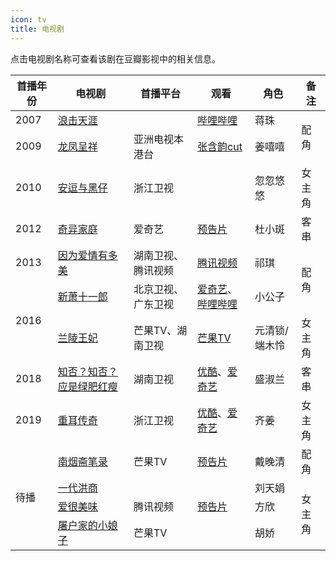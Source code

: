```yaml
---
icon: tv
title: 电视剧
---
```


点击电视剧名称可查看该剧在豆瓣影视中的相关信息。

<table>
<thead>
<tr>
    <th>首播年份</th>
    <th>电视剧</th>
    <th>首播平台</th>
    <th>观看</th>
    <th>角色</th>
    <th>备注</th>
</tr>
</thead>
<tbody>
<tr>
    <td>2007</td>
    <td><a href="https://movie.douban.com/subject/5969285/" target="_blank" rel="noopener noreferrer">浪击天涯</a></td>
    <td></td>
    <td><a href="https://www.bilibili.com/bangumi/media/md28230902" target="_blank" rel="noopener noreferrer">哔哩哔哩</a></td>
    <td>蒋珠</td>
    <td rowspan="2">配角</td>
</tr>
<tr>
    <td>2009</td>
    <td><a href="https://movie.douban.com/subject/4236813/" target="_blank" rel="noopener noreferrer">龙凤呈祥</a></td>
    <td>亚洲电视本港台</td>
    <td><a href="https://www.bilibili.com/video/BV1fX4y1K7HB" target="_blank" rel="noopener noreferrer">张含韵cut</a></td>
    <td>姜嘻嘻</td>
</tr>
<tr>
    <td>2010</td>
    <td><a href="https://movie.douban.com/subject/7564967/" target="_blank" rel="noopener noreferrer">安逗与黑仔</a></td>
    <td>浙江卫视</td>
    <td></td>
    <td>忽忽悠悠</td>
    <td>女主角</td>
</tr>
<tr>
    <td>2012</td>
    <td><a href="https://movie.douban.com/subject/11510485/" target="_blank" rel="noopener noreferrer">奇异家庭</a></td>
    <td>爱奇艺</td>
    <td><a href="https://www.iqiyi.com/v_19rrk8e32s.html" target="_blank" rel="noopener noreferrer">预告片</a></td>
    <td>杜小斑</td>
    <td>客串</td>
</tr>
<tr>
    <td>2013</td>
    <td><a href="https://movie.douban.com/subject/24840629/" target="_blank" rel="noopener noreferrer">因为爱情有多美</a></td>
    <td>湖南卫视、腾讯视频</td>
    <td><a href="https://v.qq.com/x/cover/bpmgwtt6fmxstik.html" target="_blank" rel="noopener noreferrer">腾讯视频</a></td>
    <td>祁琪</td>
    <td rowspan="2">配角</td>
</tr>
<tr>
    <td rowspan="2">2016</td>
    <td><a href="https://movie.douban.com/subject/25966185/" target="_blank" rel="noopener noreferrer">新萧十一郎</a></td>
    <td>北京卫视、广东卫视</td>
    <td><a href="https://www.iqiyi.com/a_19rrhayhrp.html" target="_blank" rel="noopener noreferrer">爱奇艺</a>、<a href="https://www.bilibili.com/bangumi/media/md28229687" target="_blank" rel="noopener noreferrer">哔哩哔哩</a></td>
    <td>小公子</td>
</tr>
<tr>
    <td><a href="https://movie.douban.com/subject/25023165/" target="_blank" rel="noopener noreferrer">兰陵王妃</a></td>
    <td>芒果TV、湖南卫视</td>
    <td><a href="https://www.mgtv.com/h/52918.html" target="_blank" rel="noopener noreferrer">芒果TV</a></td>
    <td>元清锁/端木怜</td>
    <td>女主角</td>
</tr>
<tr>
    <td>2018</td>
    <td><a href="https://movie.douban.com/subject/26928226/" target="_blank" rel="noopener noreferrer">知否？知否？应是绿肥红瘦</a></td>
    <td>湖南卫视</td>
    <td><a href="https://v.youku.com/v_show/id_XMzk3NDA1Mjc3Ng" target="_blank" rel="noopener noreferrer">优酷</a>、<a href="https://www.iqiyi.com/a_19rrhvtr9p.html" target="_blank" rel="noopener noreferrer">爱奇艺</a></td>
    <td>盛淑兰</td>
    <td>客串</td>
</tr>
<tr>
    <td>2019</td>
    <td><a href="https://movie.douban.com/subject/26717008/" target="_blank" rel="noopener noreferrer">重耳传奇</a></td>
    <td>浙江卫视</td>
    <td><a href="https://v.youku.com/v_show/id_XNDA5MTM3NTIzMg" target="_blank" rel="noopener noreferrer">优酷</a>、<a href="https://www.iqiyi.com/a_19rrhtyu5l.html" target="_blank" rel="noopener noreferrer">爱奇艺</a></td>
    <td>齐姜</td>
    <td>女主角</td>
</tr>
<tr>
    <td rowspan="4">待播</td>
    <td><a href="https://movie.douban.com/subject/26932957/" target="_blank" rel="noopener noreferrer">南烟斋笔录</a></td>
    <td>芒果TV</td>
    <td><a href="https://www.bilibili.com/video/BV1Nt411o7H2" target="_blank" rel="noopener noreferrer">预告片</a></td>
    <td>戴晚清</td>
    <td>配角</td>
</tr>
<tr>
    <td><a href="https://movie.douban.com/subject/30367734/" target="_blank" rel="noopener noreferrer">一代洪商</a></td>
    <td></td>
    <td></td>
    <td>刘天娟</td>
    <td rowspan="3">女主角</td>
</tr>
<tr>
    <td><a href="https://movie.douban.com/subject/35297263/" target="_blank" rel="noopener noreferrer">爱很美味</a></td>
    <td>腾讯视频</td>
    <td><a href="https://www.bilibili.com/video/BV1QT4y1K72W" target="_blank" rel="noopener noreferrer">预告片</a></td>
    <td>方欣</td>
</tr>
<tr>
    <td><a href="https://movie.douban.com/subject/35248735/" target="_blank" rel="noopener noreferrer">屠户家的小娘子</a></td>
    <td>芒果TV</td>
    <td></td>
    <td>胡娇</td>
</tr>
</tbody>
</table>